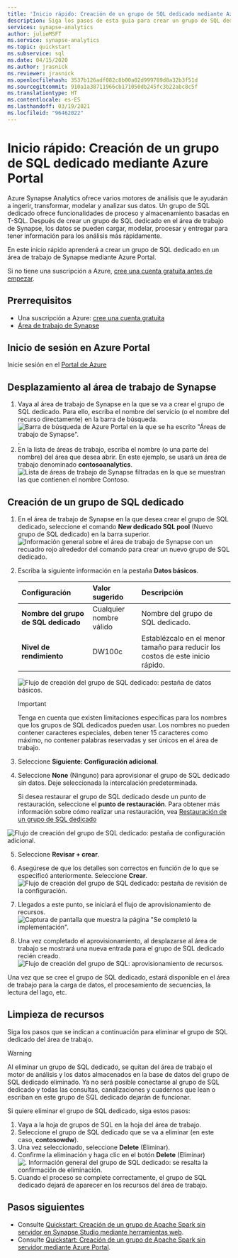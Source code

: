 ```yaml
---
title: 'Inicio rápido: Creación de un grupo de SQL dedicado mediante Azure Portal'
description: Siga los pasos de esta guía para crear un grupo de SQL dedicado mediante Azure Portal.
services: synapse-analytics
author: julieMSFT
ms.service: synapse-analytics
ms.topic: quickstart
ms.subservice: sql
ms.date: 04/15/2020
ms.author: jrasnick
ms.reviewer: jrasnick
ms.openlocfilehash: 3537b126adf082c8b00a02d999789d8a32b3f51d
ms.sourcegitcommit: 910a1a38711966cb171050db245fc3b22abc8c5f
ms.translationtype: HT
ms.contentlocale: es-ES
ms.lasthandoff: 03/19/2021
ms.locfileid: "96462022"
---
```

# <a name="quickstart-create-a-dedicated-sql-pool-using-the-azure-portal"></a>Inicio rápido: Creación de un grupo de SQL dedicado mediante Azure Portal

Azure Synapse Analytics ofrece varios motores de análisis que le ayudarán a ingerir, transformar, modelar y analizar sus datos. Un grupo de SQL dedicado ofrece funcionalidades de proceso y almacenamiento basadas en T-SQL. Después de crear un grupo de SQL dedicado en el área de trabajo de Synapse, los datos se pueden cargar, modelar, procesar y entregar para tener información para los análisis más rápidamente.

En este inicio rápido aprenderá a crear un grupo de SQL dedicado en un área de trabajo de Synapse mediante Azure Portal.

Si no tiene una suscripción a Azure, [cree una cuenta gratuita antes de empezar](https://azure.microsoft.com/free/).

## <a name="prerequisites"></a>Prerrequisitos

- Una suscripción a Azure: [cree una cuenta gratuita](https://azure.microsoft.com/free/)
- [Área de trabajo de Synapse](./quickstart-create-workspace.md)

## <a name="sign-in-to-the-azure-portal"></a>Inicio de sesión en Azure Portal

Inicie sesión en el [Portal de Azure](https://portal.azure.com/)

## <a name="navigate-to-the-synapse-workspace"></a>Desplazamiento al área de trabajo de Synapse

1. Vaya al área de trabajo de Synapse en la que se va a crear el grupo de SQL dedicado. Para ello, escriba el nombre del servicio (o el nombre del recurso directamente) en la barra de búsqueda.
![Barra de búsqueda de Azure Portal en la que se ha escrito "Áreas de trabajo de Synapse".](media/quickstart-create-sql-pool/create-sql-pool-00a.png). 
1. En la lista de áreas de trabajo, escriba el nombre (o una parte del nombre) del área que desea abrir. En este ejemplo, se usará un área de trabajo denominado **contosoanalytics**.
![Lista de áreas de trabajo de Synapse filtradas en la que se muestran las que contienen el nombre Contoso.](media/quickstart-create-sql-pool/create-sql-pool-00b.png)

## <a name="create-new-dedicated-sql-pool"></a>Creación de un grupo de SQL dedicado

1. En el área de trabajo de Synapse en la que desea crear el grupo de SQL dedicado, seleccione el comando **New dedicado SQL pool** (Nuevo grupo de SQL dedicado) en la barra superior.
![Información general sobre el área de trabajo de Synapse con un recuadro rojo alrededor del comando para crear un nuevo grupo de SQL dedicado.](media/quickstart-create-sql-pool/create-sql-pool-portal-01.png)
2. Escriba la siguiente información en la pestaña **Datos básicos**.

    | Configuración | Valor sugerido | Descripción |
    | :------ | :-------------- | :---------- |
    | **Nombre del grupo de SQL dedicado** | Cualquier nombre válido | Nombre del grupo de SQL dedicado. |
    | **Nivel de rendimiento** | DW100c | Establézcalo en el menor tamaño para reducir los costos de este inicio rápido. |

  
    ![Flujo de creación del grupo de SQL dedicado: pestaña de datos básicos.](media/quickstart-create-sql-pool/create-sql-pool-portal-02.png)

    > [!IMPORTANT]
    > Tenga en cuenta que existen limitaciones específicas para los nombres que los grupos de SQL dedicados pueden usar. Los nombres no pueden contener caracteres especiales, deben tener 15 caracteres como máximo, no contener palabras reservadas y ser únicos en el área de trabajo.

3. Seleccione **Siguiente: Configuración adicional**.
4. Seleccione **None** (Ninguno) para aprovisionar el grupo de SQL dedicado sin datos. Deje seleccionada la intercalación predeterminada.

    Si desea restaurar el grupo de SQL dedicado desde un punto de restauración, seleccione el **punto de restauración**. Para obtener más información sobre cómo realizar una restauración, vea [ Restauración de un grupo de SQL dedicado](backuprestore/restore-sql-pool.md)

![Flujo de creación del grupo de SQL dedicado: pestaña de configuración adicional.](media/quickstart-create-sql-pool/create-sql-pool-portal-03.png)

5. Seleccione **Revisar + crear**.
6. Asegúrese de que los detalles son correctos en función de lo que se especificó anteriormente. Seleccione **Crear**.
![Flujo de creación del grupo de SQL dedicado: pestaña de revisión de la configuración.](media/quickstart-create-sql-pool/create-sql-pool-portal-04.png)

7. Llegados a este punto, se iniciará el flujo de aprovisionamiento de recursos.
 ![Captura de pantalla que muestra la página "Se completó la implementación".](media/quickstart-create-sql-pool/create-sql-pool-portal-06.png)

8. Una vez completado el aprovisionamiento, al desplazarse al área de trabajo se mostrará una nueva entrada para el grupo de SQL dedicado recién creado.
 ![Flujo de creación del grupo de SQL: aprovisionamiento de recursos.](media/quickstart-create-sql-pool/create-sql-pool-studio-27.png)


Una vez que se cree el grupo de SQL dedicado, estará disponible en el área de trabajo para la carga de datos, el procesamiento de secuencias, la lectura del lago, etc.

## <a name="clean-up-resources"></a>Limpieza de recursos

Siga los pasos que se indican a continuación para eliminar el grupo de SQL dedicado del área de trabajo.
> [!WARNING]
> Al eliminar un grupo de SQL dedicado, se quitan del área de trabajo el motor de análisis y los datos almacenados en la base de datos del grupo de SQL dedicado eliminado. Ya no será posible conectarse al grupo de SQL dedicado y todas las consultas, canalizaciones y cuadernos que lean o escriban en este grupo de SQL dedicado dejarán de funcionar.

Si quiere eliminar el grupo de SQL dedicado, siga estos pasos:

1. Vaya a la hoja de grupos de SQL en la hoja del área de trabajo.
1. Seleccione el grupo de SQL dedicado que se va a eliminar (en este caso, **contosowdw**).
1. Una vez seleccionado, seleccione **Delete** (Eliminar).
1. Confirme la eliminación y haga clic en el botón **Delete** (Eliminar)![. Información general del grupo de SQL dedicado: se resalta la confirmación de eliminación.](media/quickstart-create-sql-pool/create-sql-pool-portal-11.png)
1. Cuando el proceso se complete correctamente, el grupo de SQL dedicado dejará de aparecer en los recursos del área de trabajo.

## <a name="next-steps"></a>Pasos siguientes

- Consulte [Quickstart: Creación de un grupo de Apache Spark sin servidor en Synapse Studio mediante herramientas web](quickstart-apache-spark-notebook.md).
- Consulte [Quickstart: Creación de un grupo de Apache Spark sin servidor mediante Azure Portal](quickstart-create-apache-spark-pool-portal.md).

